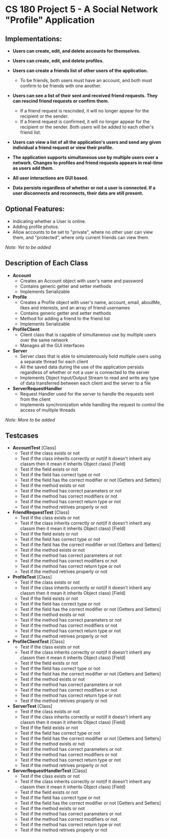# CS 180 Project 5 - A Social Network "Profile" Application 
## Implementations:
* **Users can create, edit, and delete accounts for themselves.**
* **Users can create, edit, and delete profiles.**
* **Users can create a friends list of other users of the application.**
  * To be friends, both users must have an account, and both must confirm to be friends with one another. 
  
* **Users can see a list of their sent and received friend requests. They can rescind friend requests or confirm them.** 
  * If a friend request is rescinded, it will no longer appear for the recipient or the sender.
  * If a friend request is confirmed, it will no longer appear for the recipient or the sender. Both users will be added to each other's friend list.
  
* **Users can view a list of all the application's users and send any given individual a friend request or view their profile.**
* **The application supports simultaneous use by multiple users over a network. Changes to profiles and friend requests appears in real-time as users add them.**
* **All user interactions are GUI based.**
* **Data persists regardless of whether or not a user is connected. If a user disconnects and reconnects, their data are still present.**
  
## Optional Features:
* Indicating whether a User is online.
* Adding profile photos.
* Allow accounts to be set to "private", where no other user can view them, and "protected", where only current friends can view them.

*Note: Yet to be added*

## Description of Each Class
* **Account**
  * Creates an Account object with user's name and password
  * Contains generic getter and setter methods
  * Implements Serializable
* **Profile**
  * Creates a Profile object with user's name, account, email, aboutMe, likes and interests, and an array of friend usernames
  * Contains generic getter and setter methods
  * Method for adding a friend to the friend list
  * Implements Serializable
* **ProfileClient**
  * Client class that is capable of simultaneous use by multiple users over the same network
  * Manages all the GUI interfaces
* **Server**
  * Server class that is able to simulatenously hold multiple users using a separate thread for each client
  * All the saved data during the use of the application persists regardless of whether or not a user is connected to the server
  * Implements Object Input/Output Stream to read and write any type of data transferred between each client and the server to a file
* **ServerRequestHandler**
  * Request Handler used for the server to handle the requests sent from the client
  * Implements synchronization while handling the request to control the access of multiple threads
  
 *Note: More to be added*

## Testcases
* **AccountTest**
  [Class]
  * Test if the class exists or not
  * Test if the class inherits correctly or not(if it doesn't inherit any classm then it mean it inherits Object class)
  [Field]
  * Test if the field exists or not
  * Test if the field has correct type or not
  * Test if the field has the correct modifier or not
  [Getters and Setters]
  * Test if the method exists or not
  * Test if the method has correct parameters or not
  * Test if the method has correct modifiers or not
  * Test if the method has correct return type or not
  * Test if the method retrives properly or not
* **FriendRequestTest**
  [Class]
  * Test if the class exists or not
  * Test if the class inherits correctly or not(if it doesn't inherit any classm then it mean it inherits Object class)
  [Field]
  * Test if the field exists or not
  * Test if the field has correct type or not
  * Test if the field has the correct modifier or not
  [Getters and Setters]
  * Test if the method exists or not
  * Test if the method has correct parameters or not
  * Test if the method has correct modifiers or not
  * Test if the method has correct return type or not
  * Test if the method retrives properly or not
* **ProfileTest**
  [Class]
  * Test if the class exists or not
  * Test if the class inherits correctly or not(if it doesn't inherit any classm then it mean it inherits Object class)
  [Field]
  * Test if the field exists or not
  * Test if the field has correct type or not
  * Test if the field has the correct modifier or not
  [Getters and Setters]
  * Test if the method exists or not
  * Test if the method has correct parameters or not
  * Test if the method has correct modifiers or not
  * Test if the method has correct return type or not
  * Test if the method retrives properly or not
* **ProfileClientTest**
  [Class]
  * Test if the class exists or not
  * Test if the class inherits correctly or not(if it doesn't inherit any classm then it mean it inherits Object class)
  [Field]
  * Test if the field exists or not
  * Test if the field has correct type or not
  * Test if the field has the correct modifier or not
  [Getters and Setters]
  * Test if the method exists or not
  * Test if the method has correct parameters or not
  * Test if the method has correct modifiers or not
  * Test if the method has correct return type or not
  * Test if the method retrives properly or not
* **ServerTest**
  [Class]
  * Test if the class exists or not
  * Test if the class inherits correctly or not(if it doesn't inherit any classm then it mean it inherits Object class)
  [Field]
  * Test if the field exists or not
  * Test if the field has correct type or not
  * Test if the field has the correct modifier or not
  [Getters and Setters]
  * Test if the method exists or not
  * Test if the method has correct parameters or not
  * Test if the method has correct modifiers or not
  * Test if the method has correct return type or not
  * Test if the method retrives properly or not
* **ServerRequestHandlerTest**
  [Class]
  * Test if the class exists or not
  * Test if the class inherits correctly or not(if it doesn't inherit any classm then it mean it inherits Object class)
  [Field]
  * Test if the field exists or not
  * Test if the field has correct type or not
  * Test if the field has the correct modifier or not
  [Getters and Setters]
  * Test if the method exists or not
  * Test if the method has correct parameters or not
  * Test if the method has correct modifiers or not
  * Test if the method has correct return type or not
  * Test if the method retrives properly or not
